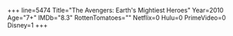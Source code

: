 +++
line=5474
Title="The Avengers: Earth's Mightiest Heroes"
Year=2010
Age="7+"
IMDb="8.3"
RottenTomatoes=""
Netflix=0
Hulu=0
PrimeVideo=0
Disney=1
+++


